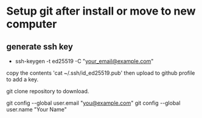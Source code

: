 
# Setup git after install or move to new computer

## generate ssh key

 - ssh-keygen -t ed25519 -C "your_email@example.com"
 
 copy the contents 'cat ~/.ssh/id_ed25519.pub' then upload to github profile to add a key. 
 
 git clone repository to download. 


git config --global user.email "you@example.com"
git config --global user.name "Your Name"

